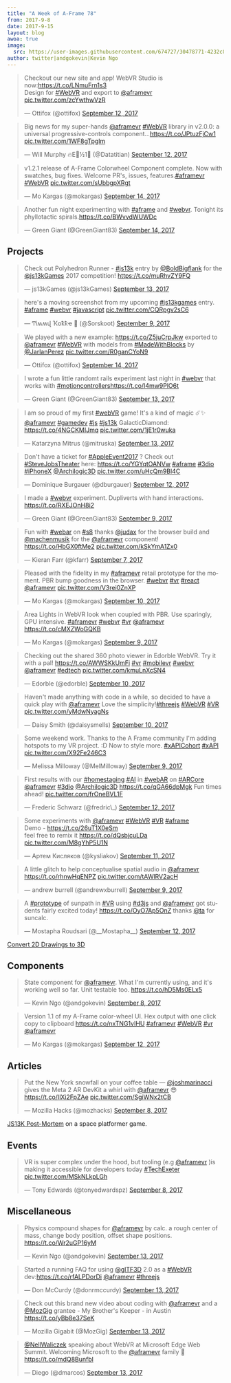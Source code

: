 ```yaml
---
title: "A Week of A-Frame 78"
from: 2017-9-8
date: 2017-9-15
layout: blog
awoa: true
image:
  src: https://user-images.githubusercontent.com/674727/30478771-4232c850-99c7-11e7-818d-3f9cbf230584.jpg
author: twitter|andgokevin|Kevin Ngo
---
```


<script async src="//platform.twitter.com/widgets.js" charset="utf-8"></script>

<div class="tweets tweets-feature">
<blockquote class="twitter-tweet"><p lang="en" dir="ltr">Checkout our new site and app! WebVR Studio is now:<a href="https://t.co/LNmuFrn1s3">https://t.co/LNmuFrn1s3</a><br>Design for <a href="https://twitter.com/hashtag/WebVR?src=hash">#WebVR</a> and export to <a href="https://twitter.com/aframevr">@aframevr</a> <a href="https://t.co/zcYwthwVzR">pic.twitter.com/zcYwthwVzR</a></p>&mdash; Ottifox (@ottifox) <a href="https://twitter.com/ottifox/status/907632252359655430">September 12, 2017</a></blockquote>

<blockquote class="twitter-tweet"><p lang="en" dir="ltr">Big news for my super-hands <a href="https://twitter.com/aframevr">@aframevr</a> <a href="https://twitter.com/hashtag/WebVR?src=hash">#WebVR</a> library in v2.0.0: a universal progressive-controls component...<a href="https://t.co/JPtuzFjCw1">https://t.co/JPtuzFjCw1</a> <a href="https://t.co/1WF8gTpglm">pic.twitter.com/1WF8gTpglm</a></p>&mdash; Will Murphy 🔥E🌳½1⃣ (@Datatitian) <a href="https://twitter.com/Datatitian/status/907651014484000768">September 12, 2017</a></blockquote>

<blockquote class="twitter-tweet"><p lang="en" dir="ltr">v1.2.1 release of A-Frame Colorwheel Component complete.  Now with swatches, bug fixes. Welcome PR&#39;s, issues, features.<a href="https://twitter.com/hashtag/aframevr?src=hash">#aframevr</a> <a href="https://twitter.com/hashtag/WebVR?src=hash">#WebVR</a> <a href="https://t.co/sUbbgpXRgt">pic.twitter.com/sUbbgpXRgt</a></p>&mdash; Mo Kargas (@mokargas) <a href="https://twitter.com/mokargas/status/908127452706177024">September 14, 2017</a></blockquote>

<blockquote class="twitter-tweet"><p lang="en" dir="ltr">Another fun night experimenting with <a href="https://twitter.com/hashtag/aframe?src=hash">#aframe</a> and <a href="https://twitter.com/hashtag/webvr?src=hash">#webvr</a>. Tonight its phyllotactic spirals.<a href="https://t.co/BWvvdWUWDc">https://t.co/BWvvdWUWDc</a></p>&mdash; Green Giant (@GreenGiant83) <a href="https://twitter.com/GreenGiant83/status/908200218574946304">September 14, 2017</a></blockquote>

</div>

<!-- more -->

## Projects

<div class="tweets">
<blockquote class="twitter-tweet"><p lang="en" dir="ltr">Check out Polyhedron Runner - <a href="https://twitter.com/hashtag/js13k?src=hash">#js13k</a> entry by <a href="https://twitter.com/BoldBigflank">@BoldBigflank</a> for the <a href="https://twitter.com/js13kGames">@js13kGames</a> 2017 competition! <a href="https://t.co/muRhvZY9FQ">https://t.co/muRhvZY9FQ</a></p>&mdash; js13kGames (@js13kGames) <a href="https://twitter.com/js13kGames/status/907917938241413120">September 13, 2017</a></blockquote>

<blockquote class="twitter-tweet"><p lang="en" dir="ltr">here&#39;s a moving screenshot from my upcoming <a href="https://twitter.com/hashtag/js13kgames?src=hash">#js13kgames</a> entry. <a href="https://twitter.com/hashtag/aframe?src=hash">#aframe</a> <a href="https://twitter.com/hashtag/webvr?src=hash">#webvr</a> <a href="https://twitter.com/hashtag/javascript?src=hash">#javascript</a> <a href="https://t.co/CQRpgv2sC6">pic.twitter.com/CQRpgv2sC6</a></p>&mdash; Ͳìʍʍվ Ҡօҟҟҽ 🌷 (@Sorskoot) <a href="https://twitter.com/Sorskoot/status/906524200076275714">September 9, 2017</a></blockquote>

<blockquote class="twitter-tweet"><p lang="en" dir="ltr">We played with a new example: <a href="https://t.co/Z5juCrpJkw">https://t.co/Z5juCrpJkw</a> exported to <a href="https://twitter.com/aframevr">@aframevr</a> <a href="https://twitter.com/hashtag/WebVR?src=hash">#WebVR</a> with models from <a href="https://twitter.com/hashtag/MadeWithBlocks?src=hash">#MadeWithBlocks</a> by <a href="https://twitter.com/JarlanPerez">@JarlanPerez</a> <a href="https://t.co/R0ganCYoN9">pic.twitter.com/R0ganCYoN9</a></p>&mdash; Ottifox (@ottifox) <a href="https://twitter.com/ottifox/status/908227016851197952">September 14, 2017</a></blockquote>

<blockquote class="twitter-tweet"><p lang="en" dir="ltr">I wrote a fun little randomt rails experiment last night in <a href="https://twitter.com/hashtag/webvr?src=hash">#webvr</a> that works with <a href="https://twitter.com/hashtag/motioncontrollers?src=hash">#motioncontrollers</a><a href="https://t.co/I4mw9PlO6t">https://t.co/I4mw9PlO6t</a></p>&mdash; Green Giant (@GreenGiant83) <a href="https://twitter.com/GreenGiant83/status/907952535553667072">September 13, 2017</a></blockquote>

<blockquote class="twitter-tweet"><p lang="en" dir="ltr">I am so proud of my first <a href="https://twitter.com/hashtag/webVR?src=hash">#webVR</a> game! It&#39;s a kind of magic ☄️✨ <a href="https://twitter.com/aframevr">@aframevr</a> <a href="https://twitter.com/hashtag/gamedev?src=hash">#gamedev</a> <a href="https://twitter.com/hashtag/js?src=hash">#js</a> <a href="https://twitter.com/hashtag/js13k?src=hash">#js13k</a> GalacticDiamond: <a href="https://t.co/4NGCKMIJmq">https://t.co/4NGCKMIJmq</a> <a href="https://t.co/1jE1r0wuka">pic.twitter.com/1jE1r0wuka</a></p>&mdash; Katarzyna Mitrus (@mitruska) <a href="https://twitter.com/mitruska/status/908050522166448129">September 13, 2017</a></blockquote>

<blockquote class="twitter-tweet"><p lang="en" dir="ltr">Don&#39;t have a ticket for <a href="https://twitter.com/hashtag/AppleEvent2017?src=hash">#AppleEvent2017</a> ? Check out <a href="https://twitter.com/hashtag/SteveJobsTheater?src=hash">#SteveJobsTheater</a> here: <a href="https://t.co/YGYqtOANVw">https://t.co/YGYqtOANVw</a> <a href="https://twitter.com/hashtag/aframe?src=hash">#aframe</a> <a href="https://twitter.com/hashtag/3dio?src=hash">#3dio</a> <a href="https://twitter.com/hashtag/iPhoneX?src=hash">#iPhoneX</a> <a href="https://twitter.com/Archilogic3D">@Archilogic3D</a> <a href="https://t.co/uHcQm9Bl4C">pic.twitter.com/uHcQm9Bl4C</a></p>&mdash; Dominique Burgauer (@dburgauer) <a href="https://twitter.com/dburgauer/status/907646024348553218">September 12, 2017</a></blockquote>

<blockquote class="twitter-tweet"><p lang="en" dir="ltr">I made a <a href="https://twitter.com/hashtag/webvr?src=hash">#webvr</a> experiment. Dupliverts with hand interactions.   <a href="https://t.co/RXEJOnH8i2">https://t.co/RXEJOnH8i2</a></p>&mdash; Green Giant (@GreenGiant83) <a href="https://twitter.com/GreenGiant83/status/906544743236161536">September 9, 2017</a></blockquote>

<blockquote class="twitter-tweet"><p lang="en" dir="ltr">Fun with <a href="https://twitter.com/hashtag/webar?src=hash">#webar</a> on <a href="https://twitter.com/hashtag/s8?src=hash">#s8</a> thanks <a href="https://twitter.com/judax">@judax</a> for the browser build and <a href="https://twitter.com/machenmusik">@machenmusik</a> for the <a href="https://twitter.com/aframevr">@aframevr</a> component! <a href="https://t.co/HbGX0ftMe2">https://t.co/HbGX0ftMe2</a> <a href="https://t.co/kSkYmA1Zx0">pic.twitter.com/kSkYmA1Zx0</a></p>&mdash; Kieran Farr (@kfarr) <a href="https://twitter.com/kfarr/status/905886452302528512">September 7, 2017</a></blockquote>

<blockquote class="twitter-tweet"><p lang="en" dir="ltr">Pleased with the fidelity in my <a href="https://twitter.com/hashtag/aframevr?src=hash">#aframevr</a> retail prototype for the moment. PBR bump goodness in the browser. <a href="https://twitter.com/hashtag/webvr?src=hash">#webvr</a> <a href="https://twitter.com/hashtag/vr?src=hash">#vr</a> <a href="https://twitter.com/hashtag/react?src=hash">#react</a> <a href="https://twitter.com/aframevr">@aframevr</a> <a href="https://t.co/V3rei0ZnXP">pic.twitter.com/V3rei0ZnXP</a></p>&mdash; Mo Kargas (@mokargas) <a href="https://twitter.com/mokargas/status/906786174068391937">September 10, 2017</a></blockquote>

<blockquote class="twitter-tweet"><p lang="en" dir="ltr">Area Lights in WebVR look when coupled with PBR. Use sparingly, GPU intensive. <a href="https://twitter.com/hashtag/aframevr?src=hash">#aframevr</a> <a href="https://twitter.com/hashtag/webvr?src=hash">#webvr</a> <a href="https://twitter.com/hashtag/vr?src=hash">#vr</a> <a href="https://twitter.com/aframevr">@aframevr</a>  <a href="https://t.co/cMXZWoGQKB">https://t.co/cMXZWoGQKB</a></p>&mdash; Mo Kargas (@mokargas) <a href="https://twitter.com/mokargas/status/906455070350336007">September 9, 2017</a></blockquote>

<blockquote class="twitter-tweet"><p lang="en" dir="ltr">Checking out the shared 360 photo viewer in Edorble WebVR. Try it with a pal! <a href="https://t.co/AWWSKkUmFi">https://t.co/AWWSKkUmFi</a> <a href="https://twitter.com/hashtag/vr?src=hash">#vr</a> <a href="https://twitter.com/hashtag/mobilevr?src=hash">#mobilevr</a> <a href="https://twitter.com/hashtag/webvr?src=hash">#webvr</a> <a href="https://twitter.com/aframevr">@aframevr</a> <a href="https://twitter.com/hashtag/edtech?src=hash">#edtech</a> <a href="https://t.co/kmuLnXcSN4">pic.twitter.com/kmuLnXcSN4</a></p>&mdash; Edorble (@edorble) <a href="https://twitter.com/edorble/status/906968761055375360">September 10, 2017</a></blockquote>

<blockquote class="twitter-tweet"><p lang="en" dir="ltr">Haven&#39;t made anything with code in a while, so decided to have a quick play with <a href="https://twitter.com/aframevr">@aframevr</a>  Love the simplicity!<a href="https://twitter.com/hashtag/threejs?src=hash">#threejs</a> <a href="https://twitter.com/hashtag/WebVR?src=hash">#WebVR</a> <a href="https://twitter.com/hashtag/VR?src=hash">#VR</a> <a href="https://t.co/yMdwNyagNs">pic.twitter.com/yMdwNyagNs</a></p>&mdash; Daisy Smith (@daisysmells) <a href="https://twitter.com/daisysmells/status/906971755134283776">September 10, 2017</a></blockquote>

<blockquote class="twitter-tweet"><p lang="en" dir="ltr">Some weekend work. Thanks to the A Frame community I&#39;m adding hotspots to my VR project. :D Now to style more. <a href="https://twitter.com/hashtag/xAPICohort?src=hash">#xAPICohort</a> <a href="https://twitter.com/hashtag/xAPI?src=hash">#xAPI</a> <a href="https://t.co/X92Fe246C3">pic.twitter.com/X92Fe246C3</a></p>&mdash; Melissa Milloway (@MelMilloway) <a href="https://twitter.com/MelMilloway/status/906632555532656641">September 9, 2017</a></blockquote>

<blockquote class="twitter-tweet"><p lang="en" dir="ltr">First results with our <a href="https://twitter.com/hashtag/homestaging?src=hash">#homestaging</a> <a href="https://twitter.com/hashtag/AI?src=hash">#AI</a> in <a href="https://twitter.com/hashtag/webAR?src=hash">#webAR</a> on <a href="https://twitter.com/hashtag/ARCore?src=hash">#ARCore</a> <a href="https://twitter.com/aframevr">@aframevr</a> <a href="https://twitter.com/hashtag/3dio?src=hash">#3dio</a> <a href="https://twitter.com/Archilogic3D">@Archilogic3D</a> <a href="https://t.co/qGA66dpMgk">https://t.co/qGA66dpMgk</a> Fun times ahead! <a href="https://t.co/frOneBVL1F">pic.twitter.com/frOneBVL1F</a></p>&mdash; Frederic Schwarz (@fredric\_) <a href="https://twitter.com/fredric_/status/907441827359444993">September 12, 2017</a></blockquote>

<blockquote class="twitter-tweet"><p lang="en" dir="ltr">Some experiments with <a href="https://twitter.com/aframevr">@aframevr</a> <a href="https://twitter.com/hashtag/WebVR?src=hash">#WebVR</a> <a href="https://twitter.com/hashtag/VR?src=hash">#VR</a> <a href="https://twitter.com/hashtag/aframe?src=hash">#aframe</a> <br>Demo - <a href="https://t.co/26uT1X0eSm">https://t.co/26uT1X0eSm</a><br>feel free to remix it <a href="https://t.co/dQsbjcuLDa">https://t.co/dQsbjcuLDa</a> <a href="https://t.co/M8gYhP5U1N">pic.twitter.com/M8gYhP5U1N</a></p>&mdash; Артем Кисляков (@kysliakov) <a href="https://twitter.com/kysliakov/status/907316391983943681">September 11, 2017</a></blockquote>

<blockquote class="twitter-tweet"><p lang="en" dir="ltr">A little glitch to help conceptualise spatial audio in <a href="https://twitter.com/aframevr">@aframevr</a> <a href="https://t.co/rhnwHqENPZ">https://t.co/rhnwHqENPZ</a> <a href="https://t.co/tAWlRV2acH">pic.twitter.com/tAWlRV2acH</a></p>&mdash; andrew burrell (@andrewxburrell) <a href="https://twitter.com/andrewxburrell/status/906437941618139137">September 9, 2017</a></blockquote>

<blockquote class="twitter-tweet"><p lang="en" dir="ltr">A <a href="https://twitter.com/hashtag/prototype?src=hash">#prototype</a> of sunpath in <a href="https://twitter.com/hashtag/VR?src=hash">#VR</a> using <a href="https://twitter.com/hashtag/d3js?src=hash">#d3js</a> and <a href="https://twitter.com/aframevr">@aframevr</a> got students fairly excited today! <a href="https://t.co/OyO7Ap5OnZ">https://t.co/OyO7Ap5OnZ</a> thanks <a href="https://twitter.com/ta">@ta</a> for suncalc.</p>&mdash; Mostapha Roudsari (@__Mostapha__) <a href="https://twitter.com/__Mostapha__/status/907623669442256896">September 12, 2017</a></blockquote>

</div>

[Convert 2D Drawings to 3D](https://aframe-photobump.glitch.me/)

## Components

<div class="tweets">
<blockquote class="twitter-tweet"><p lang="en" dir="ltr">State component for <a href="https://twitter.com/aframevr">@aframevr</a>. What I&#39;m currently using, and it&#39;s working well so far. Unit testable too.  <a href="https://t.co/hD5Ms0ELx5">https://t.co/hD5Ms0ELx5</a></p>&mdash; Kevin Ngo (@andgokevin) <a href="https://twitter.com/andgokevin/status/906122987086069760">September 8, 2017</a></blockquote>

<blockquote class="twitter-tweet"><p lang="en" dir="ltr">Version 1.1 of my A-Frame color-wheel UI. Hex output with one click copy to clipboard <a href="https://t.co/nxTNG1vIHU">https://t.co/nxTNG1vIHU</a> <a href="https://twitter.com/hashtag/aframevr?src=hash">#aframevr</a> <a href="https://twitter.com/hashtag/WebVR?src=hash">#WebVR</a> <a href="https://twitter.com/hashtag/vr?src=hash">#vr</a> <a href="https://twitter.com/aframevr">@aframevr</a></p>&mdash; Mo Kargas (@mokargas) <a href="https://twitter.com/mokargas/status/907413368868290560">September 12, 2017</a></blockquote>

</div>

## Articles

<div class="tweets">
<blockquote class="twitter-tweet"><p lang="en" dir="ltr">Put the New York snowfall on your coffee table — <a href="https://twitter.com/joshmarinacci">@joshmarinacci</a> gives the Meta 2 AR DevKit a whirl with <a href="https://twitter.com/aframevr">@aframevr</a> 😎 <a href="https://t.co/IlXi2FpZAe">https://t.co/IlXi2FpZAe</a> <a href="https://t.co/SgiWNx2tCB">pic.twitter.com/SgiWNx2tCB</a></p>&mdash; Mozilla Hacks (@mozhacks) <a href="https://twitter.com/mozhacks/status/906170617392758784">September 8, 2017</a></blockquote>

</div>

[JS13K Post-Mortem](https://www.timmykokke.com/2017/09/js13kgames-post-mortem/)
on a space platformer game.

## Events

<div class="tweets">
<blockquote class="twitter-tweet"><p lang="en" dir="ltr">VR is super complex under the hood, but tooling (e.g <a href="https://twitter.com/aframevr">@aframevr</a> )is making it accessible for developers today <a href="https://twitter.com/hashtag/TechExeter?src=hash">#TechExeter</a> <a href="https://t.co/MSkNLkpLGh">pic.twitter.com/MSkNLkpLGh</a></p>&mdash; Tony Edwards (@tonyedwardspz) <a href="https://twitter.com/tonyedwardspz/status/906109622859247616">September 8, 2017</a></blockquote>

</div>

## Miscellaneous

<div class="tweets">
<blockquote class="twitter-tweet"><p lang="en" dir="ltr">Physics compound shapes for <a href="https://twitter.com/aframevr">@aframevr</a> by calc. a rough center of mass, change body position, offset shape positions. <a href="https://t.co/Wr2uGP16yM">https://t.co/Wr2uGP16yM</a></p>&mdash; Kevin Ngo (@andgokevin) <a href="https://twitter.com/andgokevin/status/908049721616343041">September 13, 2017</a></blockquote>

<blockquote class="twitter-tweet"><p lang="en" dir="ltr">Started a running FAQ for using <a href="https://twitter.com/glTF3D">@glTF3D</a> 2.0 as a <a href="https://twitter.com/hashtag/WebVR?src=hash">#WebVR</a> dev:<a href="https://t.co/rfALPDorDi">https://t.co/rfALPDorDi</a> <a href="https://twitter.com/aframevr">@aframevr</a> <a href="https://twitter.com/hashtag/threejs?src=hash">#threejs</a></p>&mdash; Don McCurdy (@donrmccurdy) <a href="https://twitter.com/donrmccurdy/status/907758453153607680">September 13, 2017</a></blockquote>

<blockquote class="twitter-tweet"><p lang="en" dir="ltr">Check out this brand new video about coding with <a href="https://twitter.com/aframevr">@aframevr</a> and a <a href="https://twitter.com/MozGig">@MozGig</a> grantee - My Brother&#39;s Keeper - in Austin <a href="https://t.co/yBb8e37SeK">https://t.co/yBb8e37SeK</a></p>&mdash; Mozilla Gigabit (@MozGig) <a href="https://twitter.com/MozGig/status/908067275894292480">September 13, 2017</a></blockquote>

<blockquote class="twitter-tweet"><p lang="en" dir="ltr"><a href="https://twitter.com/NellWaliczek">@NellWaliczek</a> speaking about WebVR at Microsoft Edge Web Summit. Welcoming Microsoft to the <a href="https://twitter.com/aframevr">@aframevr</a> family 🙏 <a href="https://t.co/mdQ8Bunfbl">https://t.co/mdQ8Bunfbl</a></p>&mdash; Diego (@dmarcos) <a href="https://twitter.com/dmarcos/status/908112386321608704">September 13, 2017</a></blockquote>

</div>
